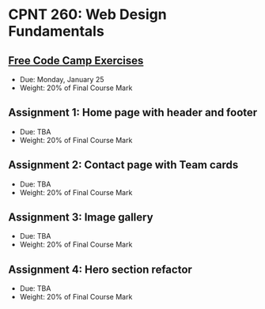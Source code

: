 # CPNT 260: Web Design Fundamentals
## [Free Code Camp Exercises](https://github.com/sait-wbdv/assessments/tree/master/cpnt260/exercises)
- Due: Monday, January 25
- Weight: 20% of Final Course Mark

## Assignment 1: Home page with header and footer
- Due: TBA
- Weight: 20% of Final Course Mark

## Assignment 2: Contact page with Team cards
- Due: TBA
- Weight: 20% of Final Course Mark

## Assignment 3: Image gallery
- Due: TBA
- Weight: 20% of Final Course Mark

## Assignment 4: Hero section refactor
- Due: TBA
- Weight: 20% of Final Course Mark

